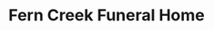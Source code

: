 ---
title: "Fern Creek Funeral Home"
url: /louisville/fern-creek-funeral-home/
shop: Bestattungen
---